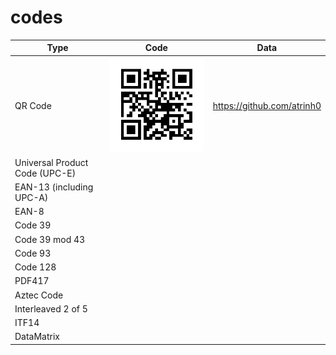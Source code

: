 # codes

Type | Code | Data
--- | --- | ---
QR Code | ![](qr.png) | https://github.com/atrinh0
Universal Product Code (UPC-E) | | 
EAN-13 (including UPC-A) | | 
EAN-8 | | 
Code 39 | | 
Code 39 mod 43 | | 
Code 93 | | 
Code 128 | | 
PDF417 | | 
Aztec Code | | 
Interleaved 2 of 5 | | 
ITF14 | | 
DataMatrix | | 
